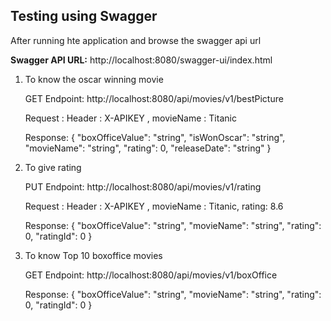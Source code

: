 ## Testing using Swagger  

After running hte application and browse the swagger api url

**Swagger API URL:** http://localhost:8080/swagger-ui/index.html

1. To know the oscar winning movie

    GET Endpoint: http://localhost:8080/api/movies/v1/bestPicture
    
    Request : Header : X-APIKEY , movieName : Titanic 
    
    Response:
      {
      "boxOfficeValue": "string",
      "isWonOscar": "string",
      "movieName": "string",
      "rating": 0,
      "releaseDate": "string"
      }
    
2. To give rating

   PUT Endpoint: http://localhost:8080/api/movies/v1/rating
   
   Request : Header : X-APIKEY , movieName : Titanic, rating: 8.6
   
   Response:
   {
   "boxOfficeValue": "string",
   "movieName": "string",
   "rating": 0,
   "ratingId": 0
   }

3. To know Top 10 boxoffice movies

   GET Endpoint: http://localhost:8080/api/movies/v1/boxOffice
   
   Response:
   {
   "boxOfficeValue": "string",
   "movieName": "string",
   "rating": 0,
   "ratingId": 0
   }
